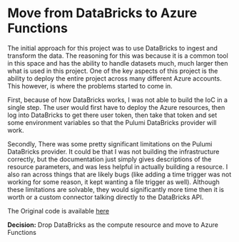 # Move from DataBricks to Azure Functions

The initial approach for this project was to use DataBricks to ingest and transform the data. The reasoning for this was because it is a common tool in this space and has the ability to handle datasets much, much larger then what is used in this project. One of the key aspects of this project is the ability to deploy the entire project across many different Azure accounts. This however, is where the problems started to come in.

First, because of how DataBricks works, I was not able to build the IoC in a single step. The user would first have to deploy the Azure resources, then log into DataBricks to get there user token, then take that token and set some environment variables so that the Pulumi DataBricks provider will work.

Secondly, There was some pretty significant limitations on the Pulumi DataBricks provider. It could be that I was not building the infrastructure correctly, but the documentation just simply gives descriptions of the resource parameters, and was less helpful in actually building a resource. I also ran across things that are likely bugs (like adding a time trigger was not working for some reason, it kept wanting a file trigger as well). Although these limitations are solvable, they would significantly more time then it is worth or a custom connector talking directly to the DataBricks API.

The Original code is available [here](https://github.com/dfroslie-ndsu-org/f23-project-zachdean/tree/40c833b75451f532925d2a97bba2e65d4c02ad8f)

**Decision:** Drop DataBricks as the compute resource and move to Azure Functions